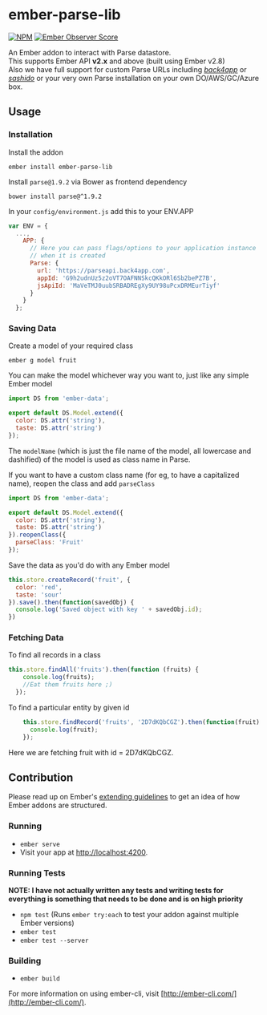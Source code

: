 # ember-parse-lib

[![NPM](https://nodei.co/npm/ember-parse-lib.png?downloads=true&stars=true)](https://nodei.co/npm/ember-parse-lib/)
[![Ember Observer Score](https://emberobserver.com/badges/ember-parse-lib.svg)](https://emberobserver.com/addons/ember-parse-lib)

An Ember addon to interact with Parse datastore.   
This supports Ember API **v2.x** and above (built using Ember v2.8)   
Also we have full support for custom Parse URLs including _[back4app](http://back4app.com)_ or _[sashido](http://sashido.io)_
or your very own Parse installation on your own DO/AWS/GC/Azure box. 

## Usage

### Installation

Install the addon  
```shell
ember install ember-parse-lib
```

Install `parse@1.9.2` via Bower as frontend dependency
```shell
bower install parse@^1.9.2
```

In your `config/environment.js` add this to your ENV.APP 
```javascript
var ENV = {
  ...,
    APP: {
      // Here you can pass flags/options to your application instance
      // when it is created
      Parse: {
        url: 'https://parseapi.back4app.com',
        appId: 'G9h2udnUz5z2oVT7OAFNNSkcQKkORl6Sb2bePZ7B',
        jsApiId: 'MaVeTMJ0uubSRBADREgXy9UY98uPcxDRMEurTiyf'
      }
    }
  };
```

### Saving Data

Create a model of your required class 
```shell
ember g model fruit
```

You can make the model whichever way you want to, just like any
simple Ember model
```javascript
import DS from 'ember-data';

export default DS.Model.extend({
  color: DS.attr('string'),
  taste: DS.attr('string')
});

```
The `modelName` (which is just the file name of the
model, all lowercase and dashified) of the model is
used as class name in Parse.

If you want to have a custom class name (for eg,
to have a capitalized name), reopen the class
and add `parseClass`

```javascript
import DS from 'ember-data';

export default DS.Model.extend({
  color: DS.attr('string'),
  taste: DS.attr('string')
}).reopenClass({
  parseClass: 'Fruit'
});

```


Save the data as you'd do with any Ember model

```javascript
this.store.createRecord('fruit', {
  color: 'red',
  taste: 'sour'
}).save().then(function(savedObj) {
  console.log('Saved object with key ' + savedObj.id);
})
```
### Fetching Data 

To find all records in a class

```javascript
this.store.findAll('fruits').then(function (fruits) {
    console.log(fruits);
    //Eat them fruits here ;)
  });
```

To find a particular entity by given id

```javascript
    this.store.findRecord('fruits', '2D7dKQbCGZ').then(function(fruit) {
      console.log(fruit);
    });

```
Here we are fetching fruit with id = 2D7dKQbCGZ.

## Contribution

Please read up on Ember's [extending guidelines](https://ember-cli.com/extending/) to get an idea of how
Ember addons are structured.

### Running

* `ember serve`
* Visit your app at [http://localhost:4200](http://localhost:4200).

### Running Tests

**NOTE: I have not actually written any tests and 
writing tests for everything is something that needs to be 
done and is on high priority**

* `npm test` (Runs `ember try:each` to test your addon against multiple Ember versions)
* `ember test`
* `ember test --server`

### Building

* `ember build`

For more information on using ember-cli, visit [http://ember-cli.com/](http://ember-cli.com/).
